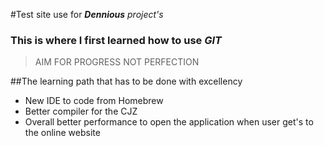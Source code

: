 #Test site use for **_Dennious_** _project's_
### This is where I first learned how to use _GIT_
> AIM FOR PROGRESS NOT PERFECTION

##The learning path that has to be done with excellency
* New IDE to code from Homebrew
* Better compiler for the CJZ
* Overall better performance to open the application when user get's to the online website
